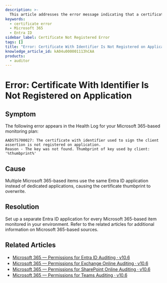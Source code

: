 ```yaml
---
description: >-
  This article addresses the error message indicating that a certificate with a specific identifier is not registered on the application, providing insights into its cause and resolution steps.
keywords:
  - certificate error
  - Microsoft 365
  - Entra ID
sidebar_label: Certificate Not Registered Error
tags: []
title: "Error: Certificate With Identifier Is Not Registered on Application"
knowledge_article_id: kA04u000001113hCAA
products:
  - auditor
---
```


# Error: Certificate With Identifier Is Not Registered on Application

## Symptom

The following error appears in the Health Log for your Microsoft 365-based monitoring plan:

```
AADSTS700027: The certificate with identifier used to sign the client assertion is not registered on application. 
Reason - The key was not found. Thumbprint of key used by client: '%thumbprint%'
```

## Cause

Multiple Microsoft 365-based items use the same Entra ID application instead of dedicated applications, causing the certificate thumbprint to overwrite.

## Resolution

Set up a separate Entra ID application for every Microsoft 365-based item monitored in your environment. Refer to the related articles for additional information on Microsoft 365-based sources.

## Related Articles

- [Microsoft 365 — Permissions for Entra ID Auditing ⸱ v10.6](/docs/auditor/10.8/configuration/microsoft365/microsoftentraid/permissions/permissions)
- [Microsoft 365 — Permissions for Exchange Online Auditing ⸱ v10.6](/docs/auditor/10.8/configuration/microsoft365/exchangeonline/permissions)
- [Microsoft 365 — Permissions for SharePoint Online Auditing ⸱ v10.6](/docs/auditor/10.8/configuration/microsoft365/sharepointonline/permissions/permissions)
- [Microsoft 365 — Permissions for Teams Auditing ⸱ v10.6](/docs/auditor/10.8/configuration/microsoft365/teams/permissions/permissions)
